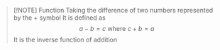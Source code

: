 > [!NOTE] Function
> Taking the difference of two numbers represented by the $+$ symbol
> It is defined as$$a-b=c\text{ where }c+b=a$$
> It is the inverse function of addition
